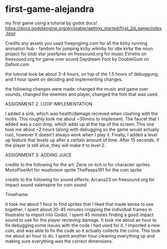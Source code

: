 # first-game-alejandra
my first game using a tutorial by godot docs!
https://docs.godotengine.org/en/stable/getting_started/first_2d_game/index.html

Credits any assets you used
freepngimg.com for all the kirby running
animation hub - fandom for jumping kirby
wikirby for idle kirby
the noun project for blob star
josefpres on freesound.org for music
EVretro on freesound.org for game over sound
Daydream Font by DoubleGum on Dafont.com

the tutorial took be about 3-4 hours, on top of the 1.5 hours of debuggung, and 1 hour spent on deciding and implementing changes.

the following changes were made: changed the music and game over sounds, changed the enemies and player, changed the font that was used.

ASSIGNMENT 2: LOOP IMPLEMENTATION

I added a sink, which was health/damage recieved when clashing with the mobs. This roughly took me about ~30mins to implement. The faucet that I added was a coin drop, which adds up at the top of the screen. This one took me about ~2 hours (along with debugging so the game would actually run), however it doesn't always work when I play it. Finally, I added a level up feature that levels up after a certain amount of time. After 15 seconds, if the player is still alive, they will make it to level 2. 


ASSIGNMENT 3: ADDING JUICE

credits to the following for the art:
Zerie on itch.io for character sprites
MonoPixelArt for mushroom sprite
ThePeeps191 for the coin sprite

credits to the following for sound effects:
Arcana23 on freesound.org for impact sound
valenspire for coin sound

Timeframe:

It took me about 1 hour to find sprites that I liked that made sense to use together.
I spent about 30-45 minutes cropping the individual frames in Illustrator to import into Godot.
I spent 45 minutes finding a good impact sound to use for the player recieving damage. It took me about an hour to fix debugging some issues with the code I had used for it.
I imported a new coin, and was able to fix the code so it actually collects the coins. This took me about an hour to do.
I spent another hour cleaning everything up and making sure everything was the correct dimensions.